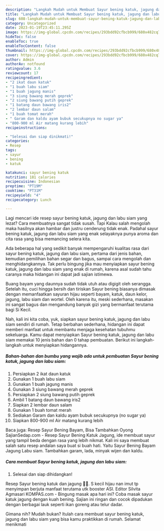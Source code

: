 ```yaml
---
description: "Langkah Mudah untuk Membuat Sayur bening katuk, jagung dan labu siam yang Enak Banget"
title: "Langkah Mudah untuk Membuat Sayur bening katuk, jagung dan labu siam yang Enak Banget"
slug: 608-langkah-mudah-untuk-membuat-sayur-bening-katuk-jagung-dan-labu-siam-yang-enak-banget
category: Uncategorized
date: 2023-01-19T23:45:11.295Z
image: https://img-global.cpcdn.com/recipes/293bdd92cfbcb999/680x482cq70/sayur-bening-katuk-jagung-dan-labu-siam-foto-resep-utama.jpg
hideToc: false
enableToc: true
enableTocContent: false
thumbnail: https://img-global.cpcdn.com/recipes/293bdd92cfbcb999/680x482cq70/sayur-bening-katuk-jagung-dan-labu-siam-foto-resep-utama.jpg
cover: https://img-global.cpcdn.com/recipes/293bdd92cfbcb999/680x482cq70/sayur-bening-katuk-jagung-dan-labu-siam-foto-resep-utama.jpg
author: Admin
authorAv: notfound
ratingvalue: 3.6
reviewcount: 17
recipeingredient:
- "2 ikat daun katuk"
- "1 buah labu siam"
- "1 buah jagung manis"
- "3 siung bawang merah geprek"
- "2 siung bawang putih geprek"
- "1 batang daun bawang iris2"
- "2 lembar daun salam"
- "1 buah tomat merah"
- " Garam dan kaldu ayam bubuk secukupnya no sugar ya"
- "800-900 ml Air matang kurang lebih"
recipeinstructions:

- "Selesai dan siap dinikmati!"
categories:
- Resep
tags:
- sayur
- bening
- katuk

katakunci: sayur bening katuk 
nutrition: 181 calories
recipecuisine: Indonesian
preptime: "PT19M"
cooktime: "PT31M"
recipeyield: "4"
recipecategory: Lunch

---
```



Lagi mencari ide resep sayur bening katuk, jagung dan labu siam yang lezat? Cara membuatnya sangat tidak susah. Tapi Kalau salah mengolah maka hasilnya akan hambar dan justru cenderung tidak enak. Padahal sayur bening katuk, jagung dan labu siam yang enak selayaknya punya aroma dan cita rasa yang bisa memancing selera kita.


Ada beberapa hal yang sedikit banyak mempengaruhi kualitas rasa dari sayur bening katuk, jagung dan labu siam, pertama dari jenis bahan, kemudian pemilihan bahan segar dan bagus, sampai cara mengolah dan menghidangkannya. Tak perlu bingung jika mau menyiapkan sayur bening katuk, jagung dan labu siam yang enak di rumah, karena asal sudah tahu caranya maka hidangan ini dapat jadi sajian istimewa.

Buang bayam yang daunnya sudah tidak utuh atau digigit oleh serangga. Setelah itu, cuci hingga bersih dan tiriskan Sayur bening biasanya dimasak dengan memanfaatkan sayuran hijau seperti bayam, katuk, daun kelor, jagung, labu siam dan wortel. Oleh karena itu, meski sederhana, masakan ini sangat bagus dan mengandung banyak gizi yang bermanfaat terutama bagi Si Kecil.


Nah, kali ini kita coba, yuk, siapkan sayur bening katuk, jagung dan labu siam sendiri di rumah. Tetap berbahan sederhana, hidangan ini dapat memberi manfaat untuk membantu menjaga kesehatan tubuhmu sekeluarga. Kamu dapat menyiapkan Sayur bening katuk, jagung dan labu siam memakai 10 jenis bahan dan 0 tahap pembuatan. Berikut ini langkah-langkah untuk menyiapkan hidangannya.

<!--inarticleads1-->

##### Bahan-bahan dan bumbu yang wajib ada untuk pembuatan Sayur bening katuk, jagung dan labu siam:

1. Persiapkan 2 ikat daun katuk
1. Gunakan 1 buah labu siam
1. Gunakan 1 buah jagung manis
1. Gunakan 3 siung bawang merah geprek
1. Persiapkan 2 siung bawang putih geprek
1. Ambil 1 batang daun bawang iris2
1. Siapkan 2 lembar daun salam
1. Gunakan 1 buah tomat merah
1. Sediakan  Garam dan kaldu ayam bubuk secukupnya (no sugar ya)
1. Siapkan 800-900 ml Air matang kurang lebih


Baca juga: Resep Sayur Bening Bayam, Bisa Tambahkan Oyong SajianSedap.com - Resep Sayur Bening Katuk Jagung, ide membuat sayur yang tampil beda dengan rasa yang lebih nikmat. Kali ini saya membuat salah satu resep andalan saya buat si buah hati. Yaitu Sayur Bening Bayam Jagung Labu siam. Tambahkan garam, lada, minyak wijen dan kaldu. 

<!--inarticleads2-->

##### Cara membuat Sayur bening katuk, jagung dan labu siam:


1. Selesai dan siap dihidangkan!

Resep Sayur bening katuk dan jagung 🌿🌽. S kecil hijau nan imut tp menyimpan berjuta manfaat terutama utk booster ASI. Editor Silvita Agmasari KOMPAS.com - Bingung masak apa hari ini? Coba masak sayur katuk jagung dengan kuah bening. Sajian ini ringan dan cocok dipadukan dengan berbagai lauk seperti ikan goreng atau telur dadar. 

Gimana nih? Mudah bukan? Itulah cara membuat sayur bening katuk, jagung dan labu siam yang bisa kamu praktikkan di rumah. Selamat menikmati
